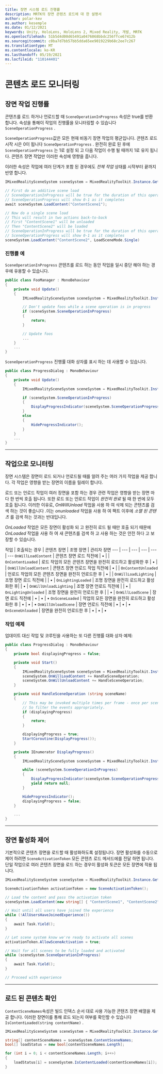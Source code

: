 ```yaml
---
title: 장면 시스템 로드 진행률
description: MRTK의 장면 콘텐츠 로드에 대 한 설명서
author: polar-kev
ms.author: kesemple
ms.date: 01/12/2021
keywords: Unity, HoloLens, HoloLens 2, Mixed Reality, 개발, MRTK
ms.openlocfilehash: 51b5d4d00d65491a0476068bbdc256ffce67412b
ms.sourcegitcommit: c0ba7d7bb57bb5dda65ee9019229b68c2ee7c267
ms.translationtype: MT
ms.contentlocale: ko-KR
ms.lasthandoff: 05/19/2021
ms.locfileid: "110144401"
---
```

# <a name="monitoring-content-loading"></a>콘텐츠 로드 모니터링

## <a name="scene-operation-progress"></a>장면 작업 진행률

콘텐츠를 로드 하거나 언로드할 때 `SceneOperationInProgress` 속성은 true를 반환 합니다. 속성을 통해이 작업의 진행률을 모니터링할 수 있습니다 `SceneOperationProgress` .

`SceneOperationProgress`값은 모든 현재 비동기 장면 작업의 평균입니다. 콘텐츠 로드 시작 시은 0이 됩니다 `SceneOperationProgress` . 완전히 완료 된 후에 `SceneOperationProgress` 는 1로 설정 되 고 다음 작업이 수행 될 때까지 1로 유지 됩니다. 콘텐츠 장면 작업만 이러한 속성에 영향을 줍니다.

이러한 속성은 작업에 여러 단계가 포함 된 경우에도 *전체 작업* 상태를 시작부터 끝까지 반영 합니다.

```c#
IMixedRealitySceneSystem sceneSystem = MixedRealityToolkit.Instance.GetService<IMixedRealitySceneSystem>();

// First do an additive scene load
// SceneOperationInProgress will be true for the duration of this operation
// SceneOperationProgress will show 0-1 as it completes
await sceneSystem.LoadContent("ContentScene1");

// Now do a single scene load
// This will result in two actions back-to-back
// First "ContentScene1" will be unloaded
// Then "ContentScene2" will be loaded
// SceneOperationInProgress will be true for the duration of this operation
// SceneOperationProgress will show 0-1 as it completes
sceneSystem.LoadContent("ContentScene2", LoadSceneMode.Single)
```

### <a name="progress-examples"></a>진행률 예

`SceneOperationInProgress` 콘텐츠를 로드 하는 동안 작업을 일시 중단 해야 하는 경우에 유용할 수 있습니다.

```c#
public class FooManager : MonoBehaviour
{
    private void Update()
    {
        IMixedRealitySceneSystem sceneSystem = MixedRealityToolkit.Instance.GetService<IMixedRealitySceneSystem>();

        // Don't update foos while a scene operation is in progress
        if (sceneSystem.SceneOperationInProgress)
        {
            return;
        }

        // Update foos
        ...
    }
    ...
}
```

`SceneOperationProgress` 진행률 대화 상자를 표시 하는 데 사용할 수 있습니다.

```c#
public class ProgressDialog : MonoBehaviour
{
    private void Update()
    {
        IMixedRealitySceneSystem sceneSystem = MixedRealityToolkit.Instance.GetService<IMixedRealitySceneSystem>();

        if (sceneSystem.SceneOperationInProgress)
        {
            DisplayProgressIndicator(sceneSystem.SceneOperationProgress);
        }
        else
        {
            HideProgressIndicator();
        }
    }
    ...
}
```

---

## <a name="monitoring-with-actions"></a>작업으로 모니터링

장면 시스템은 장면이 로드 되거나 언로드될 때를 알려 주는 여러 가지 작업을 제공 합니다. 각 작업은 영향을 받는 장면의 이름을 릴레이 합니다.

로드 또는 언로드 작업이 여러 장면을 포함 하는 경우 관련 작업은 영향을 받는 장면 마다 한 번씩 호출 됩니다. 또한 로드 또는 언로드 작업이 *완전히 완료* 될 때 한 번에 모두 호출 됩니다. 이러한 이유로, *OnWillUnload* 작업을 사용 하 여 삭제 되는 콘텐츠를 검색 하는 것이 좋습니다 .이는 *onunloaded* 작업을 사용 하 여 팩트 이후에 *소멸 된 콘텐츠* 를 검색 하는 것과는 반대입니다.

*OnLoaded* 작업은 모든 장면이 활성화 되 고 완전히 로드 될 때만 호출 되기 때문에 *OnLoaded* 작업을 사용 하 여 새 콘텐츠를 검색 하 고 사용 하는 것은 안전 하다 고 보장할 수 있습니다.

작업 | 호출되는 경우 | 콘텐츠 장면 | 조명 장면 | 관리자 장면
--- | --- | --- | --- | --- | ---
`OnWillLoadContent` | 콘텐츠 장면 로드 직전에 | • | |  
`OnContentLoaded` | 로드 작업의 모든 콘텐츠 장면을 완전히 로드하고 활성화한 후 | • | |
`OnWillUnloadContent` | 콘텐츠 장면 언로드 작업 직전에 | • | |
`OnContentUnloaded` | 언로드 작업의 모든 콘텐츠 장면을 완전히 언로드한 후 | • | |
`OnWillLoadLighting` | 조명 장면 로드 직전에 | | • |
`OnLightingLoaded` | 조명 장면을 완전히 로드하고 활성화한 후| | • |
`OnWillUnloadLighting` | 조명 장면 언로드 직전에 | | • |
`OnLightingUnloaded` | 조명 장면을 완전히 언로드한 후 | | • |
`OnWillLoadScene` | 장면 로드 직전에 | • | • | •
`OnSceneLoaded` | 작업의 모든 장면을 완전히 로드하고 활성화한 후 | • | • | •
`OnWillUnloadScene` | 장면 언로드 직전에 | • | • | •
`OnSceneUnloaded` | 장면을 완전히 언로드한 후 |  • | • | •

### <a name="action-examples"></a>작업 예제

업데이트 대신 작업 및 코루틴을 사용하는 또 다른 진행률 대화 상자 예제:

```c#
public class ProgressDialog : MonoBehaviour
{
    private bool displayingProgress = false;

    private void Start()
    {
        IMixedRealitySceneSystem sceneSystem = MixedRealityToolkit.Instance.GetService<IMixedRealitySceneSystem>();
        sceneSystem.OnWillLoadContent += HandleSceneOperation;
        sceneSystem.OnWillUnloadContent += HandleSceneOperation;
    }

    private void HandleSceneOperation (string sceneName)
    {
        // This may be invoked multiple times per frame - once per scene being loaded or unloaded.
        // So filter the events appropriately.
        if (displayingProgress)
        {
            return;
        }

        displayingProgress = true;
        StartCoroutine(DisplayProgress());
    }

    private IEnumerator DisplayProgress()
    {
        IMixedRealitySceneSystem sceneSystem = MixedRealityToolkit.Instance.GetService<IMixedRealitySceneSystem>();

        while (sceneSystem.SceneOperationInProgress)
        {
            DisplayProgressIndicator(sceneSystem.SceneOperationProgress);
            yield return null;
        }

        HideProgressIndicator();
        displayingProgress = false;
    }

    ...
}
```

---

## <a name="controlling-scene-activation"></a>장면 활성화 제어

기본적으로 콘텐츠 장면을 로드할 때 활성화하도록 설정됩니다. 장면 활성화를 수동으로 제어 하려면 `SceneActivationToken` 모든 콘텐츠 로드 메서드에를 전달 하면 됩니다. 단일 작업으로 여러 콘텐츠 장면을 로드 하는 경우이 활성화 토큰은 모든 장면에 적용 됩니다.

```c#
IMixedRealitySceneSystem sceneSystem = MixedRealityToolkit.Instance.GetService<IMixedRealitySceneSystem>();

SceneActivationToken activationToken = new SceneActivationToken();

// Load the content and pass the activation token
sceneSystem.LoadContent(new string[] { "ContentScene1", "ContentScene2", "ContentScene3" }, LoadSceneMode.Additive, activationToken);

// Wait until all users have joined the experience
while (!AllUsersHaveJoinedExperience())
{
    await Task.Yield();
}

// Let scene system know we're ready to activate all scenes
activationToken.AllowSceneActivation = true;

// Wait for all scenes to be fully loaded and activated
while (sceneSystem.SceneOperationInProgress)
{
    await Task.Yield();
}

// Proceed with experience
```

---

## <a name="checking-which-content-is-loaded"></a>로드 된 콘텐츠 확인

`ContentSceneNames`속성은 빌드 인덱스 순서 대로 사용 가능한 콘텐츠 장면 배열을 제공 합니다. 이러한 장면이를 통해 로드 되는지 여부를 확인할 수 있습니다 `IsContentLoaded(string contentName)` .

```c#
IMixedRealitySceneSystem sceneSystem = MixedRealityToolkit.Instance.GetService<IMixedRealitySceneSystem>();

string[] contentSceneNames = sceneSystem.ContentSceneNames;
bool[] loadStatus = new bool[contentSceneNames.Length];

for (int i = 0; i < contentSceneNames.Length; i++>)
{
    loadStatus[i] = sceneSystem.IsContentLoaded(contentSceneNames[i]);
}
```
